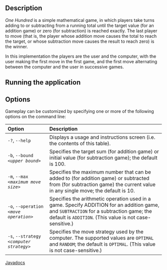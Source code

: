 ## Description

_One Hundred_ is a simple mathematical game, in which players take turns adding to or subtracting from a running total until the target value (for an addition game) or zero (for subtraction) is reached exactly. The last player to move (that is, the player whose addition move causes the total to reach the target, or whose subtraction move causes the result to reach zero) is the winner.

In this implementation the players are the user and the computer, with the user making the first move in the first game, and the first move alternating between the computer and the user in successive games.

## Running the application

## Options

Gameplay can be customized by specifying one or more of the following
options on the command line:

| Option                                     | Description                                                                                                                                                                                        |
|:-------------------------------------------|:---------------------------------------------------------------------------------------------------------------------------------------------------------------------------------------------------|
| `-?`, `--help`                             | Displays a usage and instructions screen (i.e. the contents of this table).                                                                                                                        |
| `-b`, `--bound` *`<upper bound>`*          | Specifies the target sum (for addition game) or initial value (for subtraction game); the default is 100.                                                                                          |
| `-m`, `--max` *`<maximum move size>`*      | Specifies the maximum number that can be added to (for addition game) or subtracted from (for subtraction game) the current value in any single move; the default is 10.                           |
| `-o`, `--operation` *`<move operation>`*   | Specifies the arithmetic operation used in a game. Specify ADDITION for an addition game, and `SUBTRACTION` for a subtraction game; the default is `ADDITION`. (This value is not case-sensitive.) |
| `-s`, `--strategy` *`<computer strategy>`* | Specifies the move strategy used by the computer. The supported values are `OPTIMAL` and `RANDOM`; the default is `OPTIMAL`. (This value is not case-sensitive.)                                   |

[Javadocs](api/)